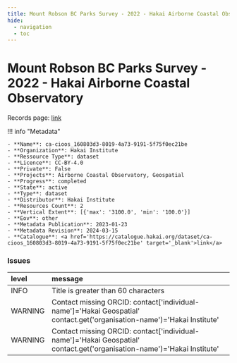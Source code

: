 ```yaml
---
title: Mount Robson BC Parks Survey - 2022 - Hakai Airborne Coastal Observatory
hide:
  - navigation
  - toc
---
```


# Mount Robson BC Parks Survey - 2022 - Hakai Airborne Coastal Observatory

Records page: <a href='https://catalogue.hakai.org/dataset/ca-cioos_160803d3-8019-4a73-9191-5f75f0ec21be' target='_blank'>link</a>

<div id='map'></div>

!!! info "Metadata"
    
    - **Name**: ca-cioos_160803d3-8019-4a73-9191-5f75f0ec21be 
    - **Organization**: Hakai Institute 
    - **Ressource Type**: dataset 
    - **Licence**: CC-BY-4.0 
    - **Private**: False 
    - **Projects**: Airborne Coastal Observatory, Geospatial 
    - **Progress**: completed 
    - **State**: active 
    - **Type**: dataset 
    - **Distributor**: Hakai Institute 
    - **Resources Count**: 2 
    - **Vertical Extent**: [{'max': '3100.0', 'min': '100.0'}] 
    - **Eov**: other 
    - **Metadata Publication**: 2023-01-23 
    - **Metadata Revision**: 2024-03-15 
    - **Catalogue**: <a href='https://catalogue.hakai.org/dataset/ca-cioos_160803d3-8019-4a73-9191-5f75f0ec21be' target='_blank'>link</a> 

### Issues

| level   | message                                                                                                                 |
|:--------|:------------------------------------------------------------------------------------------------------------------------|
| INFO    | Title is greater than 60 characters                                                                                     |
| WARNING | Contact missing ORCID: contact['individual-name']='Hakai Geospatial' contact.get('organisation-name')='Hakai Institute' |
| WARNING | Contact missing ORCID: contact['individual-name']='Hakai Geospatial' contact.get('organisation-name')='Hakai Institute' |

<script>
   document.addEventListener("DOMContentLoaded", function() {
    var map = L.map('map').setView([51.505, -125.09], 5);
    L.tileLayer('https://tile.openstreetmap.org/{z}/{x}/{y}.png', {
        maxZoom: 19,
        attribution: '&copy; <a href="http://www.openstreetmap.org/copyright">OpenStreetMap</a>'
    }).addTo(map);
    var geojsonFeature = {
        "type": "Feature",
        "properties": {
            "name" : "Mount Robson BC Parks Survey - 2022 - Hakai Airborne Coastal Observatory"
        },
        "geometry": {'type': 'Polygon', 'coordinates': [[[-119.4, 53.01], [-118.7, 53.01], [-118.7, 53.25], [-119.4, 53.25], [-119.4, 53.01]]]}
    }
    L.geoJSON(geojsonFeature).addTo(map);
   })
</script>